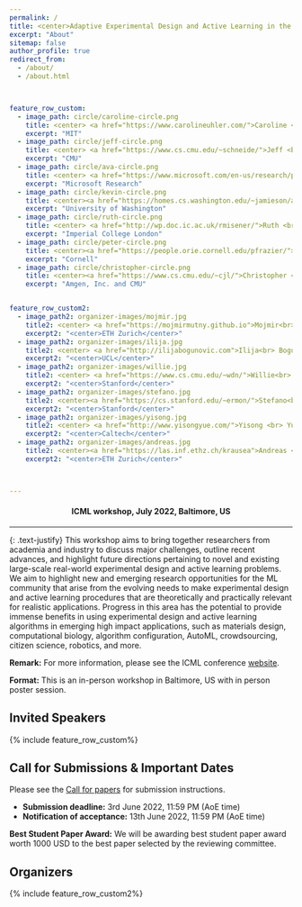```yaml
---
permalink: /
title: <center>Adaptive Experimental Design and Active Learning in the Real World</center>
excerpt: "About"
sitemap: false
author_profile: true
redirect_from:
  - /about/
  - /about.html



feature_row_custom:
  - image_path: circle/caroline-circle.png
    title: <center> <a href="https://www.carolineuhler.com/">Caroline <br> Uhler</a></center>
    excerpt: "MIT"
  - image_path: circle/jeff-circle.png
    title: <center> <a href="https://www.cs.cmu.edu/~schneide/">Jeff <br> Schneider</a></center>
    excerpt: "CMU"
  - image_path: circle/ava-circle.png
    title: <center> <a href="https://www.microsoft.com/en-us/research/people/avasoleimany/">Ava <br> Soleimany</a></center>
    excerpt: "Microsoft Research"  
  - image_path: circle/kevin-circle.png
    title: <center><a href="https://homes.cs.washington.edu/~jamieson/about.html">Kevin <br> Jamieson</a></center>
    excerpt: "University of Washington"
  - image_path: circle/ruth-circle.png
    title: <center> <a href="http://wp.doc.ic.ac.uk/rmisener/">Ruth <br> Misener</a></center>
    excerpt: "Imperial College London"
  - image_path: circle/peter-circle.png
    title: <center><a href="https://people.orie.cornell.edu/pfrazier/">Peter <br> Frazier</a></center>
    excerpt: "Cornell"
  - image_path: circle/christopher-circle.png
    title: <center><a href="https://www.cs.cmu.edu/~cjl/">Christopher <br> Langmead</a></center>
    excerpt: "Amgen, Inc. and CMU"


feature_row_custom2:
  - image_path2: organizer-images/mojmir.jpg
    title2: <center> <a href="https://mojmirmutny.github.io">Mojmir<br>  Mutny</a></center>
    excerpt2: "<center>ETH Zurich</center>"
  - image_path2: organizer-images/ilija.jpg
    title2: <center> <a href="http://ilijabogunovic.com">Ilija<br> Bogunovic</a></center>
    excerpt2: "<center>UCL</center>"
  - image_path2: organizer-images/willie.jpg
    title2: <center> <a href="https://www.cs.cmu.edu/~wdn/">Willie<br>  Neiswanger</a> </center>
    excerpt2: "<center>Stanford</center>"
  - image_path2: organizer-images/stefano.jpg
    title2: <center><a href="https://cs.stanford.edu/~ermon/">Stefano<br>  Ermon</a></center>
    excerpt2: "<center>Stanford</center>"
  - image_path2: organizer-images/yisong.jpg
    title2: <center> <a href="http://www.yisongyue.com/">Yisong <br> Yue</a></center>
    excerpt2: "<center>Caltech</center>"
  - image_path2: organizer-images/andreas.jpg
    title2: <center><a href="https://las.inf.ethz.ch/krausea">Andreas <br> Krause</a></center>
    excerpt2: "<center>ETH Zurich</center>"



---
```

#### <center> ICML workshop, July 2022, Baltimore, US </center> ####
------

{: .text-justify}
This workshop aims to bring together researchers from academia and industry to discuss major challenges, outline recent advances, and highlight future directions pertaining to novel and existing large-scale real-world experimental design and active learning problems. We aim to highlight new and emerging research opportunities for the ML community that arise from the evolving needs to make experimental design and active learning procedures that are theoretically and practically relevant for realistic applications. Progress in this area has the potential to provide immense benefits in using experimental design and active learning algorithms in emerging high impact applications, such as materials design, computational biology, algorithm configuration, AutoML, crowdsourcing, citizen science, robotics, and more.


**Remark:** For more information, please see the ICML conference [website](https://icml.cc/Conferences/2022/Dates).

**Format:** This is an in-person workshop in Baltimore, US with in person poster session.

Invited Speakers
------
{% include feature_row_custom%}

Call for Submissions & Important Dates
------
Please see the [Call for papers](/cfp/) for submission instructions.
* **Submission deadline:** 3rd June 2022, 11:59 PM (AoE time)
* **Notification of acceptance:** 13th June 2022, 11:59 PM (AoE time)

**Best Student Paper Award:** We will be awarding best student paper award worth 1000 USD to the best paper selected by the reviewing committee.

<!-- * [Camera-ready paper](cfp.md#camera-ready-instructions) submission deadline: 15 July 2020, 11:59 PM (AoE time)
* [Lightning talk slides](cfp.md#lightning-talk-instructions) submission deadline: 15 July 2020, 11:59 PM (AoE time)
* Workshop date: 18th July 2020 -->


<!-- Talks
------ -->



Organizers
------
<!-- * **[Mojmir Mutny](https://mojmirmutny.github.io)** (ETH Zurich)
* **[Ilija Bogunovic](https://ilijabogunovic.com)** (UCL)
* **[Willie Neiswanger](https://willieneis.github.io/)** (Stanford)
* **[Stefano Ermon](https://cs.stanford.edu/~ermon/)** (Stanford)
* **[Yisong Yue](http://www.yisongyue.com/)** (Caltech)
* **[Andreas Krause](https://las.inf.ethz.ch/krausea)** (ETH Zurich) -->


{% include feature_row_custom2%}
